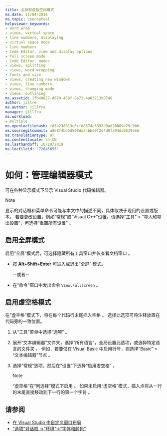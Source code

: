 ```yaml
---
title: 全屏和虚拟空间模式
ms.date: 11/04/2016
ms.topic: conceptual
helpviewer_keywords:
- word wrap
- views, virtual space
- line numbers, displaying
- virtual space mode
- line numbers
- Code Editor, view and display options
- full screen mode
- Code Editor, modes
- views, splitting
- views, word wrapping
- fonts and size
- views, creating new windows
- views, line numbers
- views, changing mode
- views, outlining
ms.assetid: 1fb48027-d870-439f-8b72-4a0321390748
author: jillre
ms.author: jillfra
manager: jillfra
ms.workload:
- multiple
ms.openlocfilehash: fd3e238813c6cfd8674e5392d9ad20889e79c900
ms.sourcegitcommit: a8e8f4bd5d508da34bbe9f2d4d9fa94da0539de0
ms.translationtype: HT
ms.contentlocale: zh-CN
ms.lasthandoff: 10/19/2019
ms.locfileid: "72645855"
---
```

# <a name="how-to-manage-editor-modes"></a>如何：管理编辑器模式

可在各种显示模式下显示 Visual Studio 代码编辑器。

> [!NOTE]
> 显示的对话框和菜单命令可能与本文中的描述不同，具体取决于现用的设置或版本。 若要更改设置，例如“常规”或“Visual C++”设置，请选择“工具” > “导入和导出设置”，再选择“重置所有设置”      。

## <a name="enable-full-screen-mode"></a>启用全屏模式

启用“全屏”模式后，可选择隐藏所有工具窗口并仅查看文档窗口  。

- 按 **Alt**+**Shift**+**Enter** 可进入或退出“全屏”  模式。

     --或者--

- 在“命令”窗口中发出命令 `View.Fullscreen`  。

## <a name="enable-virtual-space-mode"></a>启用虚空格模式

在“虚空格”模式下，将在每个代码行末尾插入空格  。 选择此选项可将注释放置在代码旁的一致位置。

1. 从“工具”菜单中选择“选项”   。

2. 展开“文本编辑器”文件夹，选择“所有语言”，全局设置此选项，或选择特定语言的文件夹   。 例如，若要仅在 Visual Basic 中启用行号，则选择“Basic” > “文本编辑器”节点   。

3. 选择“常规”选项，然后在“设置”下选择“启用虚空格”    。

    > [!NOTE]
    > “虚空格”在“列选择”模式下启用   。 如果未启用“虚空格”模式，插入点将从一行的末尾直接移动到下一行的第一个字符  。

## <a name="see-also"></a>请参阅

- [在 Visual Studio 中自定义窗口布局](../ide/customizing-window-layouts-in-visual-studio.md)
- [“选项”对话框 ->“环境”->“字体和颜色”](../ide/reference/fonts-and-colors-environment-options-dialog-box.md)
